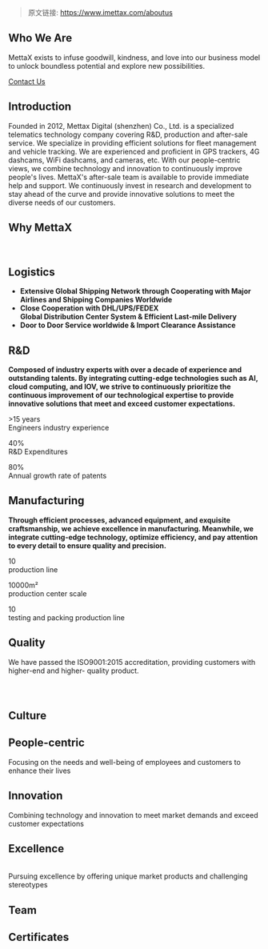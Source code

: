 > 原文链接: <https://www.imettax.com/aboutus> 

 ## Who We Are

MettaX exists to infuse goodwill, kindness, and love into our business model to unlock boundless potential and explore new possibilities.  

[Contact Us](https://www.imettax.com/contactus)

## Introduction

Founded in 2012, Mettax Digital (shenzhen) Co., Ltd. is a specialized telematics technology company covering R&D, production and after-sale service. We specialize in providing efficient solutions for fleet management and vehicle tracking. We are experienced and proficient in GPS trackers, 4G dashcams, WiFi dashcams, and cameras, etc. With our people-centric views, we combine technology and innovation to continuously improve people's lives. MettaX's after-sale team is available to provide immediate help and support. We continuously invest in research and development to stay ahead of the curve and provide innovative solutions to meet the diverse needs of our customers.  

## Why MettaX

​  

## Logistics

+   **Extensive Global Shipping Network through Cooperating with Major Airlines and Shipping Companies Worldwide**
+   **Close Cooperation with DHL/UPS/FEDEX**  
    **Global Distribution Center System & Efficient Last-mile Delivery**
+   **Door to Door Service worldwide & Import Clearance Assistance**   
    

## R&D  

**Composed of industry experts with over a decade of experience and outstanding talents. By integrating cutting-edge technologies such as AI, cloud computing, and IOV, we strive to continuously prioritize the continuous improvement of our technological expertise to provide innovative solutions that meet and exceed customer expectations.**

\>15 years  
Engineers industry experience  

40%  
R&D Expenditures  

80%  
Annual growth rate of patents  

## Manufacturing  

**Through efficient processes, advanced equipment, and exquisite craftsmanship, we achieve excellence in manufacturing. Meanwhile, we integrate cutting-edge technology, optimize efficiency, and pay attention to every detail to ensure quality and precision.**  

10  
production line  

10000m²  
production center scale  

10  
testing and packing production line  

## Quality

We have passed the ISO9001:20​15 accreditation, providing customers with higher-end and higher- quality product.  

###### ​  

## Culture



## People-centric  

Focusing on the needs and well-being of employees and customers to enhance their lives  

## Innovation  

Combining technology and innovation to meet market demands and exceed customer expectations  



## Excellence  

   
Pursuing excellence by offering unique market products and challenging stereotypes

## Team

## Certificates